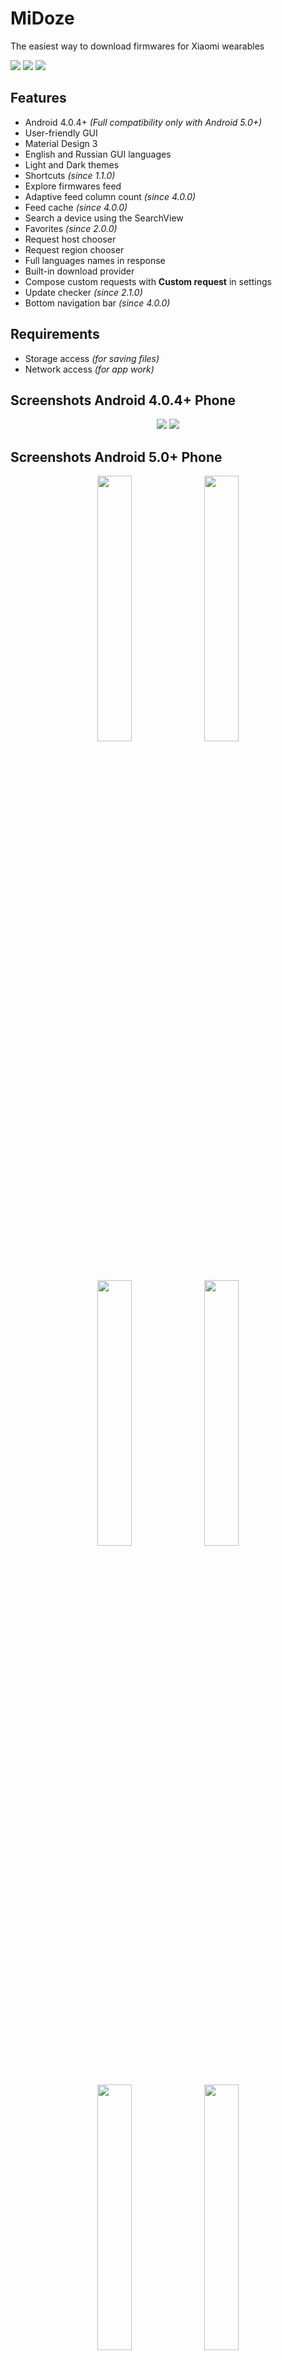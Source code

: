 # MiDoze
The easiest way to download firmwares for Xiaomi wearables

<a href="https://github.com/Keddnyo/MiDoze/blob/master/LICENSE"><img src="https://img.shields.io/github/license/keddnyo/midoze?style=for-the-badge"></a>
<a href="https://github.com/Keddnyo/MiDoze/releases/latest"><img src="https://img.shields.io/github/v/release/keddnyo/midoze?style=for-the-badge"></a>
<a href="https://github.com/Keddnyo/MiDoze/releases"><img src="https://img.shields.io/github/downloads/keddnyo/midoze/total?style=for-the-badge"></a>

## Features
* Android 4.0.4+ *(Full compatibility only with Android 5.0+)*
* User-friendly GUI
* Material Design 3
* English and Russian GUI languages
* Light and Dark themes
* Shortcuts *(since 1.1.0)*
* Explore firmwares feed
* Adaptive feed column count *(since 4.0.0)*
* Feed cache *(since 4.0.0)*
* Search a device using the SearchView
* Favorites *(since 2.0.0)*
* Request host chooser
* Request region chooser
* Full languages names in response
* Built-in download provider
* Compose custom requests with **Custom request** in settings
* Update checker *(since 2.1.0)*
* Bottom navigation bar *(since 4.0.0)*

## Requirements
* Storage access *(for saving files)*
* Network access *(for app work)*

## Screenshots Android 4.0.4+ Phone
<p align="center">
  <img src="https://user-images.githubusercontent.com/65981689/165644137-136a6c8e-66e7-4c5e-aa55-03527dbc4300.png">
  <img src="https://user-images.githubusercontent.com/65981689/165644139-859805d4-1f67-4dc8-81fc-764a36292451.png">
</p>

## Screenshots Android 5.0+ Phone
<p align="center">
  <img src="https://user-images.githubusercontent.com/65981689/171802614-670d602e-f7cc-42ec-a2f1-c4fde8865cb6.png" max-width="100%" width="33%">
  <img src="https://user-images.githubusercontent.com/65981689/171802622-3b2f4d94-eade-4748-ba03-dbeea9e304f5.png" max-width="100%" width="33%">
  <img src="https://user-images.githubusercontent.com/65981689/171802625-b55af071-df9f-4684-9208-8dadcfe1f876.png" max-width="100%" width="33%">
  <img src="https://user-images.githubusercontent.com/65981689/171802627-aaf230cb-852a-4d18-8daf-607e48f5bbca.png" max-width="100%" width="33%">
  <img src="https://user-images.githubusercontent.com/65981689/171802631-c1915321-8ffe-4ab6-a586-bfcd152fd5bc.png" max-width="100%" width="33%">
  <img src="https://user-images.githubusercontent.com/65981689/171802635-9a633db3-33a7-49c3-aa55-f46e23b490a7.png" max-width="100%" width="33%">
  <img src="https://user-images.githubusercontent.com/65981689/171802636-3275f106-6710-4680-a098-db99076e8baa.png" max-width="100%" width="33%">
  <img src="https://user-images.githubusercontent.com/65981689/171802637-3d666397-cf07-4de4-b1a8-12c030b7013e.png" max-width="100%" width="33%">
  <img src="https://user-images.githubusercontent.com/65981689/171802639-73b6c470-d578-4a05-bc02-92d9afdaf5b9.png" max-width="100%" width="33%">
  <img src="https://user-images.githubusercontent.com/65981689/171802642-31b5b0c6-47f5-4da7-b470-c21aec933c8f.png" max-width="100%" width="33%">
  <img src="https://user-images.githubusercontent.com/65981689/171803543-306cea3a-5a2c-42d9-bab2-bfa0e14590fd.png" max-width="100%" width="33%">
  <img src="https://user-images.githubusercontent.com/65981689/171802646-593ea143-6e01-4222-8c42-eb70fd0a5df8.png" max-width="100%" width="33%">
  <img src="https://user-images.githubusercontent.com/65981689/171802650-7719c846-40f4-49c7-8dd6-93cfe463ef8b.png" max-width="100%" width="33%">
  <img src="https://user-images.githubusercontent.com/65981689/171802658-8ab262df-e717-49c3-84f9-e804f5c39862.png" max-width="100%" width="33%">
  <img src="https://user-images.githubusercontent.com/65981689/171802660-9cb655f0-c8ce-4a2d-a866-8f1838588c22.png" max-width="100%" width="33%">
  <img src="https://user-images.githubusercontent.com/65981689/171802651-37387700-e27d-4860-95cf-d12993fa3105.png" max-width="100%" width="33%">
  <img src="https://user-images.githubusercontent.com/65981689/171802653-fffa1c9c-ce79-4590-8926-dd4149c0ad60.png" max-width="100%" width="33%">
</p>

## Screenshots Android 5.0+ Tablet
<p align="center">
  <img src="https://user-images.githubusercontent.com/65981689/171804999-c53f61e6-abdf-4db2-b225-35b9a754af4b.png" max-width="100%" width="85%">
  <img src="https://user-images.githubusercontent.com/65981689/171804996-780b17fc-cd8a-4fb9-9f96-7a53ddd14bcd.png" max-width="100%" width="85%">
</p>

## Credits
* [Keddnyo](https://github.com/Keddnyo) - Application
* [Schakal](https://4pda.to/forum/index.php?showuser=243484) - JSONs storage
